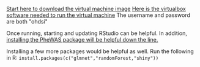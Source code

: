[Start here to download the virtual machine image](http://www.ohdsi.org/web/wiki/doku.php?id=documentation:software:ohdsi-in-a-box)
[Here is the virtualbox software needed to run the virtual machine](https://www.virtualbox.org/wiki/Downloads)
The username and password are both "ohdsi"

Once running, starting and updating RStudio can be helpful. In addition, [installing the PheWAS package will be helpful down the line.](https://github.com/PheWAS/PheWAS)

Installing a few more packages would be helpful as well. Run the following in R:
`install.packages(c("glmnet","randomForest,"shiny"))`
